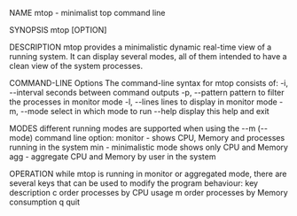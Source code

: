 NAME 
        mtop - minimalist top command line 

SYNOPSIS
        mtop [OPTION] 

DESCRIPTION
mtop provides a minimalistic dynamic real-time view of a running system. It can display several modes, all of them intended to have a clean view of the system processes. 


COMMAND-LINE Options
The command-line syntax for mtop consists of:
        -i, --interval 
                seconds between command outputs 
        -p, --pattern 
                pattern to filter the processes in monitor mode 
        -l, --lines 
                lines to display in monitor mode 
        -m, --mode 
                select in which mode to run 
        --help 
                display this help and exit 

MODES
different running modes are supported when using the --m (--mode) command line option:
        monitor  - shows CPU, Memory and processes running in the system 
        min      - minimalistic mode shows only CPU and Memory 
        agg      - aggregate CPU and Memory by user in the system 

OPERATION
while mtop is running in monitor or aggregated mode, there are several keys that can be used to modify the program behaviour: 
                key      description
                c        order processes by CPU usage 
                m        order processes by Memory consumption 
                q        quit
